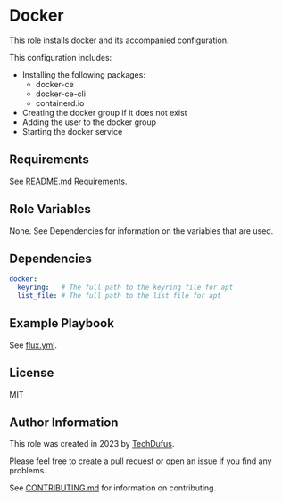 Docker
=========

This role installs docker and its accompanied configuration.

This configuration includes:
- Installing the following packages:
  - docker-ce
  - docker-ce-cli
  - containerd.io
- Creating the docker group if it does not exist
- Adding the user to the docker group
- Starting the docker service

Requirements
------------

See [README.md Requirements](../../README.md#requirements).

Role Variables
--------------

None. See Dependencies for information on the variables that are used.

Dependencies
------------

```yaml
docker:
  keyring:   # The full path to the keyring file for apt
  list_file: # The full path to the list file for apt
```

Example Playbook
----------------

See [flux.yml](../../flux.yml).

License
-------

MIT

Author Information
------------------

This role was created in 2023 by [TechDufus](https://github.com/techdufus).

Please feel free to create a pull request or open an issue if you find any problems.

See [CONTRIBUTING.md](../../.github/CONTRIBUTING.md) for information on contributing.
